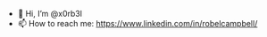 - 👋 Hi, I’m @x0rb3l
- 📫 How to reach me: https://www.linkedin.com/in/robelcampbell/

<!---
x0rb3l/x0rb3l is a ✨ special ✨ repository because its `README.md` (this file) appears on your GitHub profile.
You can click the Preview link to take a look at your changes.
--->
